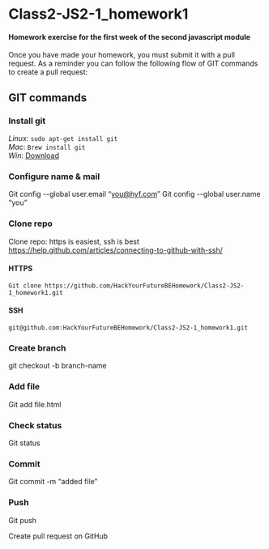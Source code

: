 # Class2-JS2-1_homework1
#### Homework exercise for the first week of the second javascript module
Once you have made your homework, you must submit it with a pull request. As a reminder you can follow the following flow of GIT commands to create a pull request:

## GIT commands

### Install git
*Linux*: `sudo apt-get install git`   
*Mac*: `Brew install git`  
*Win*: [Download](https://git-scm.com/download/win)


### Configure name & mail
Git config --global user.email “you@hyf.com”
Git config --global user.name “you”

### Clone repo
Clone repo: https is easiest, ssh is best
https://help.github.com/articles/connecting-to-github-with-ssh/

#### HTTPS
`Git clone
https://github.com/HackYourFutureBEHomework/Class2-JS2-1_homework1.git`
#### SSH
`git@github.com:HackYourFutureBEHomework/Class2-JS2-1_homework1.git`

### Create branch
git checkout -b branch-name


### Add file
Git add file.html

### Check status
Git status

### Commit
Git commit -m “added file”

### Push
Git push

Create pull request on GitHub


